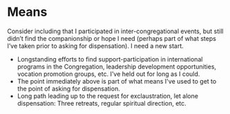 <!-- Your request should indicate what means -- spiritual, psychological, or medical -- have been used before requesting dispensation. -->

# Means

Consider including that I participated in inter-congregational events, but still didn’t find the companionship or hope I need (perhaps part of what steps I’ve taken prior to asking for dispensation). I need a new start.

- Longstanding efforts to find support-participation in international programs in the Congregation, leadership development opportunities, vocation promotion groups, etc. I've held out for long as I could.
- The point immediately above is part of what means I've used to get to the point of asking for dispensation.
- Long path leading up to the request for exclaustration, let alone dispensation: Three retreats, regular spiritual direction, etc.
